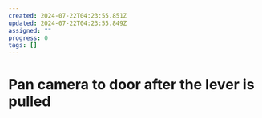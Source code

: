 ```yaml
---
created: 2024-07-22T04:23:55.851Z
updated: 2024-07-22T04:23:55.849Z
assigned: ""
progress: 0
tags: []
---
```


# Pan camera to door after the lever is pulled
